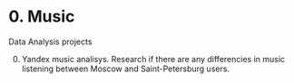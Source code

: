 # 0. Music
Data Analysis projects

0. Yandex music analisys. Research if there are any differencies in music listening between Moscow and Saint-Petersburg users.
